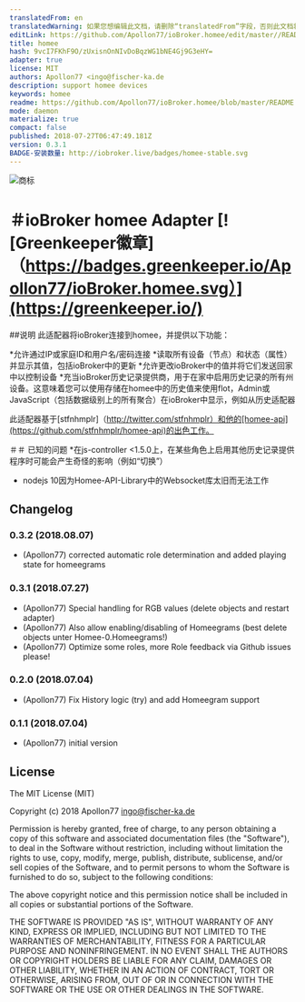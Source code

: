 ```yaml
---
translatedFrom: en
translatedWarning: 如果您想编辑此文档，请删除“translatedFrom”字段，否则此文档将再次自动翻译
editLink: https://github.com/Apollon77/ioBroker.homee/edit/master//README.md
title: homee
hash: 9vcI7FKhF9O/zUxisnOnNIvDoBqzWG1bNE4Gj9G3eHY=
adapter: true
license: MIT
authors: Apollon77 <ingo@fischer-ka.de
description: support homee devices
keywords: homee
readme: https://github.com/Apollon77/ioBroker.homee/blob/master/README.md
mode: daemon
materialize: true
compact: false
published: 2018-07-27T06:47:49.181Z
version: 0.3.1
BADGE-安装数量: http://iobroker.live/badges/homee-stable.svg
---
```

![商标](zh-cn/adapterref/iobroker.homee/../../../en/adapterref/iobroker.homee/admin/homee.png)


＃ioBroker homee Adapter [![Greenkeeper徽章]（https://badges.greenkeeper.io/Apollon77/ioBroker.homee.svg）](https://greenkeeper.io/)
=================

##说明
此适配器将ioBroker连接到homee，并提供以下功能：

*允许通过IP或家庭ID和用户名/密码连接
*读取所有设备（节点）和状态（属性）并显示其值，包括ioBroker中的更新
*允许更改ioBroker中的值并将它们发送回家中以控制设备
*充当ioBroker历史记录提供商，用于在家中启用历史记录的所有州设备。这意味着您可以使用存储在homee中的历史值来使用flot，Admin或JavaScript（包括数据级别上的所有聚合）在ioBroker中显示，例如从历史适配器

此适配器基于[stfnhmplr]（http://twitter.com/stfnhmplr）和他的[homee-api](https://github.com/stfnhmplr/homee-api)的出色工作。

＃＃ 已知的问题
*在js-controller <1.5.0上，在某些角色上启用其他历史记录提供程序时可能会产生奇怪的影响（例如“切换”）
* nodejs 10因为Homee-API-Library中的Websocket库太旧而无法工作

## Changelog

### 0.3.2 (2018.08.07)
* (Apollon77) corrected automatic role determination and added playing state for homeegrams

### 0.3.1 (2018.07.27)
* (Apollon77) Special handling for RGB values (delete objects and restart adapter)
* (Apollon77) Also allow enabling/disabling of Homeegrams (best delete objects unter Homee-0.Homeegrams!)
* (Apollon77) Optimize some roles, more Role feedback via Github issues please!

### 0.2.0 (2018.07.04)
* (Apollon77) Fix History logic (try) and add Homeegram support

### 0.1.1 (2018.07.04)
* (Apollon77) initial version

## License
The MIT License (MIT)

Copyright (c) 2018 Apollon77 <ingo@fischer-ka.de>

Permission is hereby granted, free of charge, to any person obtaining a copy
of this software and associated documentation files (the "Software"), to deal
in the Software without restriction, including without limitation the rights
to use, copy, modify, merge, publish, distribute, sublicense, and/or sell
copies of the Software, and to permit persons to whom the Software is
furnished to do so, subject to the following conditions:

The above copyright notice and this permission notice shall be included in
all copies or substantial portions of the Software.

THE SOFTWARE IS PROVIDED "AS IS", WITHOUT WARRANTY OF ANY KIND, EXPRESS OR
IMPLIED, INCLUDING BUT NOT LIMITED TO THE WARRANTIES OF MERCHANTABILITY,
FITNESS FOR A PARTICULAR PURPOSE AND NONINFRINGEMENT. IN NO EVENT SHALL THE
AUTHORS OR COPYRIGHT HOLDERS BE LIABLE FOR ANY CLAIM, DAMAGES OR OTHER
LIABILITY, WHETHER IN AN ACTION OF CONTRACT, TORT OR OTHERWISE, ARISING FROM,
OUT OF OR IN CONNECTION WITH THE SOFTWARE OR THE USE OR OTHER DEALINGS IN
THE SOFTWARE.